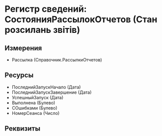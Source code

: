 ﻿# Регистр сведений: СостоянияРассылокОтчетов (Стан розсилань звітів)

## Измерения

- Рассылка (Справочник.РассылкиОтчетов)

## Ресурсы

- ПоследнийЗапускНачало (Дата)
- ПоследнийЗапускЗавершение (Дата)
- УспешныйЗапуск (Дата)
- Выполнена (Булево)
- СОшибками (Булево)
- НомерСеанса (Число)

## Реквизиты


